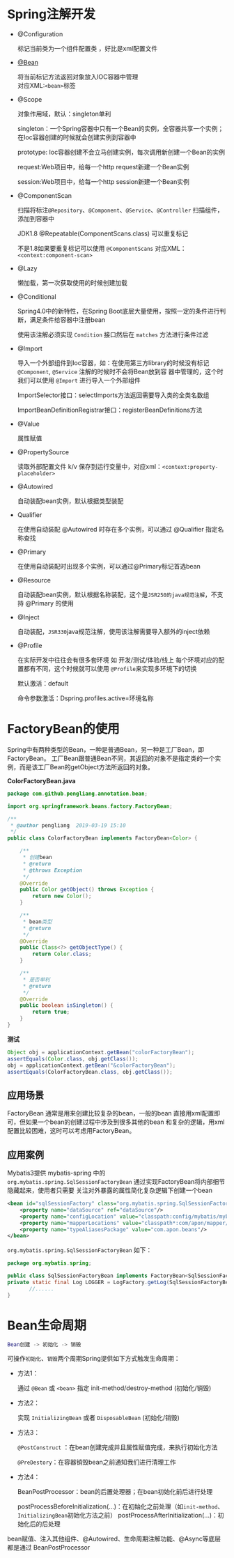 # Spring注解开发

* @Configuration

    标记当前类为一个组件配置类 ，好比是xml配置文件

* [@Bean](#Bean生命周期)

    将当前标记方法返回对象放入IOC容器中管理<br>对应XML:`<bean>`标签

* @Scope

    对象作用域，默认：singleton单利 
 
    singleton：一个Spring容器中只有一个Bean的实例，全容器共享一个实例；在Ioc容器创建的时候就会创建实例到容器中

    prototype: Ioc容器创建不会立马创建实例，每次调用新创建一个Bean的实例 

    request:Web项目中，给每一个http request新建一个Bean实例

    session:Web项目中，给每一个http session新建一个Bean实例<br>

* @ComponentScan

    扫描将标注`@Repository`、`@Component`、`@Service`、`@Controller` 扫描组件，添加到容器中
 
    JDK1.8 @Repeatable(ComponentScans.class) 可以重复标记 
 
    不是1.8如果要重复标记可以使用 `@ComponentScans`  对应XML： `<context:component-scan>`

* @Lazy

    懒加载，第一次获取使用的时候创建加载

* @Conditional

    Spring4.0中的新特性，在Spring Boot底层大量使用，按照一定的条件进行判断，满足条件给容器中注册bean

    使用该注解必须实现 `Condition` 接口然后在 `matches` 方法进行条件过滤


* @Import

    导入一个外部组件到Ioc容器，如：在使用第三方library的时候没有标记 `@Component`, `@Service` 注解的时候时不会将Bean放到容
器中管理的，这个时我们可以使用 `@Import` 进行导入一个外部组件

    ImportSelector接口：selectImports方法返回需要导入类的全类名数组

    ImportBeanDefinitionRegistrar接口：registerBeanDefinitions方法


* @Value

    属性赋值

* @PropertySource

    读取外部配置文件 k/v 保存到运行变量中，对应xml：`<context:property-placeholder>`

* @Autowired

    自动装配bean实例，默认根据类型装配

* Qualifier

    在使用自动装配 @Autowired 时存在多个实例，可以通过 @Qualifier 指定名称查找

* @Primary

    在使用自动装配时出现多个实例，可以通过@Primary标记首选bean

* @Resource

    自动装配bean实例，默认根据名称装配，这个是`JSR250的java规范注解`，不支持 @Primary 的使用

* @Inject

    自动装配，`JSR330`java规范注解，使用该注解需要导入额外的inject依赖

* @Profile

    在实际开发中往往会有很多套环境 如 开发/测试/体验/线上 每个环境对应的配置都有不同，这个时候就可以使用
`@Profile`来实现多环境下的切换

    默认激活：default

    命令参数激活：Dspring.profiles.active=环境名称

# FactoryBean的使用

 Spring中有两种类型的Bean，一种是普通Bean，另一种是工厂Bean，即FactoryBean。
 工厂Bean跟普通Bean不同，其返回的对象不是指定类的一个实例，而是该工厂Bean的getObject方法所返回的对象。

**ColorFactoryBean.java**
```java
package com.github.pengliang.annotation.bean;

import org.springframework.beans.factory.FactoryBean;

/**
 * @author pengliang  2019-03-19 15:10
 */
public class ColorFactoryBean implements FactoryBean<Color> {

    /**
     * 创建bean
     * @return
     * @throws Exception
     */
    @Override
    public Color getObject() throws Exception {
        return new Color();
    }

    /**
     * bean类型
     * @return
     */
    @Override
    public Class<?> getObjectType() {
        return Color.class;
    }

    /**
     * 是否单利
     * @return
     */
    @Override
    public boolean isSingleton() {
        return true;
    }
}

```
**测试**
```java
Object obj = applicationContext.getBean("colorFactoryBean");
assertEquals(Color.class, obj.getClass());
obj = applicationContext.getBean("&colorFactoryBean");
assertEquals(ColorFactoryBean.class, obj.getClass());
```

## 应用场景

FactoryBean 通常是用来创建比较复杂的bean，一般的bean 直接用xml配置即可，但如果一个bean的创建过程中涉及到很多其他的bean
和复杂的逻辑，用xml配置比较困难，这时可以考虑用FactoryBean。

## 应用案例

Mybatis3提供 mybatis-spring 中的 `org.mybatis.spring.SqlSessionFactoryBean` 通过实现FactoryBean将内部细节隐藏起来，使用者只需要
关注对外暴露的属性简化复杂逻辑下创建一个bean
```xml
<bean id="sqlSessionFactory" class="org.mybatis.spring.SqlSessionFactoryBean">
    <property name="dataSource" ref="dataSource"/>
    <property name="configLocation" value="classpath:config/mybatis/mybatis-config.xml"/>
    <property name="mapperLocations" value="classpath*:com/apon/mapper/**/*.xml"/>
    <property name="typeAliasesPackage" value="com.apon.beans"/>
</bean>
```

`org.mybatis.spring.SqlSessionFactoryBean` 如下：

```java
package org.mybatis.spring;

public class SqlSessionFactoryBean implements FactoryBean<SqlSessionFactory>, InitializingBean, ApplicationListener<ApplicationEvent> {
private static final Log LOGGER = LogFactory.getLog(SqlSessionFactoryBean.class);
       //......
}
```

# Bean生命周期

```lua
Bean创建 -> 初始化 -> 销毁
```
可操作`初始化`、`销毁`两个周期Spring提供如下方式触发生命周期：

* 方法1：

    通过 `@Bean` 或 `<bean>` 指定 init-method/destroy-method  (初始化/销毁)

* 方法2：

    实现 `InitializingBean` 或者 `DisposableBean` (初始化/销毁)

* 方法3：

    `@PostConstruct` ：在bean创建完成并且属性赋值完成，来执行初始化方法

    `@PreDestory`：在容器销毁bean之前通知我们进行清理工作

* 方法4：

    BeanPostProcessor：bean的后置处理器；在bean初始化前后进行处理

    postProcessBeforeInitialization(...)：在初始化之前处理（如`init-method`、`InitializingBean`初始化方法之前）
    postProcessAfterInitialization(...)：初始化后的后处理

bean赋值、注入其他组件、@Autowired、生命周期注解功能、@Async等底层都是通过 BeanPostProcessor